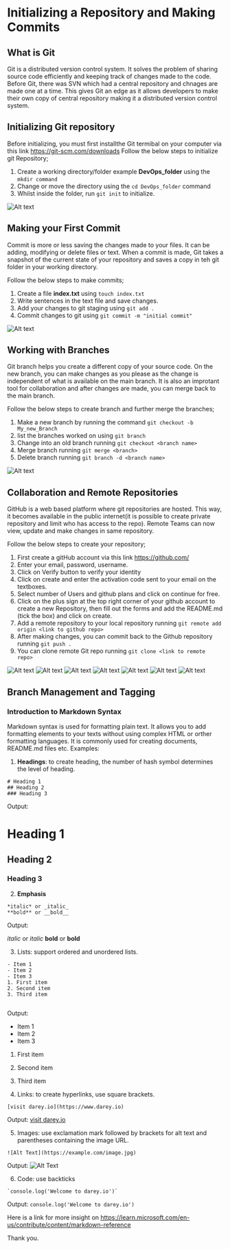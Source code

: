 # **Initializing a Repository and Making Commits**

## **What is Git**
Git is a distributed version control system. It solves the problem of sharing source code efficiently and keeping track of changes made to the code.
Before Git, there was SVN which had a central repository and chnages are made one at a time. This gives Git an edge as it allows developers to make their own copy of central repository making it a distributed version control system.

## **Initializing Git repository**
Before initializing, you must first installthe Git termibal on your computer via this link https://git-scm.com/downloads
Follow the below steps to initialize git Repository;
1. Create a working directory/folder example **DevOps_folder** using the ```mkdir command```
2. Change or move the directory using the ```cd DevOps_folder``` command
3. Whilst inside the folder, run ```git init``` to initialize.

![Alt text](<Images/Screenshot 1.png>)


## **Making your First Commit**
Commit is more or less saving the changes made to your files. It can be adding, modifying or delete files or text. When a commit is made, Git takes a snapshot of the current state of your repository and saves a copy in teh git folder in your working directory.

Follow the below steps to make commits;

1. Create a file **index.txt** using ```touch index.txt``` 
2. Write sentences in the text file and save changes.
3. Add your changes to git staging using ```git add .```
4. Commit changes to git using ```git commit -m "initial commit"```

![Alt text](<Images/Screenshot 2.png>)


## **Working with Branches**
Git branch helps you create a different copy of your source code. On the new branch, you can make  changes as you please as the change is independent of what is available on the main branch. It is also an improtant tool for collaboration and after changes are made, you can merge back to the main branch.

Follow the below steps to create branch and further merge the branches;

1. Make a new branch by running the command ```git checkout -b My_new_Branch```
2. list the branches worked on using ```git branch```
3. Change into an old branch running ```git checkout <branch name>```
4. Merge branch running ```git merge <branch>```
5. Delete branch running ```git branch -d <branch name>```

![Alt text](<Images/Screenshot 3.png>)


## **Collaboration and Remote Repositories**
GitHub is a web based platform where git repositories are hosted. This way, it becomes available in the public internet(it is possible to create private repository and limit who has access to the repo). Remote Teams can now view, update and make changes in same repository.

Follow the below steps to create your repository;
1. First create a gitHub account via this link https://github.com/
2. Enter your email, password, username.
3. Click on Verify button to verify your identity
4. Click on create and enter the activation code sent to your email on the textboxes.
5. Select number of Users and github plans and click on continue for free.
6. Click on the plus sign at the top right corner of your github account to create a new Repository, then fill out the forms and add the README.md (tick the box) and click on create.
7. Add a remote repository to your local repository running ```git remote add origin <link to github repo>```
8. After making changes, you can commit back to the Github repository running ```git push .```
9. You can clone remote Git repo running ```git clone <link to remote repo>```

![Alt text](<Images/Screenshot 4.png>)
![Alt text](<Images/Screenshot 5.png>)
![Alt text](<Images/Screenshot 6_1.png>)
![Alt text](<Images/Screenshot 6.png>)
![Alt text](<Images/Screenshot 7.png>)
![Alt text](<Images/Screenshot 9.png>)
![Alt text](<Images/Screenshot 10.png>)

## **Branch Management and Tagging**

### **Introduction to Markdown Syntax**
Markdown syntax is used for formatting plain text. It allows you to add formatting elements to your texts without using complex HTML or orther formatting languages. It is commonly used for creating documents, README.md files etc.
Examples:
1. **Headings**: to create heading, the number of hash symbol determines the level of heading.
```console
# Heading 1 
## Heading 2 
### Heading 3
```
Output:
# Heading 1
## Heading 2
### Heading 3


2. **Emphasis**
```console
*italic* or _italic_
**bold** or __bold__
```
Output: 

*italic* or _italic_
**bold** or __bold__

3. Lists: support ordered and unordered lists.
```console
- Item 1
- Item 2
- Item 3
1. First item
2. Second item
3. Third item


```
Output:
- Item 1
- Item 2
- Item 3
1. First item
2. Second item
3. Third item



4. Links: to create hyperlinks, use square brackets.
```console
[visit darey.io](https://www.darey.io)
```
Output:
[visit darey.io](https://www.darey.io)


5. Images: use exclamation mark followed by brackets for alt text and parentheses containing the image URL.
```console
![Alt Text](https://example.com/image.jpg)
```

Output:
![Alt Text](https://example.com/image.jpg)

6. Code: use backticks
```console
`console.log('Welcome to darey.io')`
```
Output:
`console.log('Welcome to darey.io')`


Here is a link for more insight on https://learn.microsoft.com/en-us/contribute/content/markdown-reference 

Thank you.

















